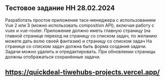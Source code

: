 ## Тестовое задание HH 28.02.2024

Разработать простое приложение таск-менеджера с использованием Vue 2 или 3 (можно использовать composition API), включая работу с vuex и vue-router.
Приложение должно иметь главную страницу (на главной странице переход на страницу со списком задач, по желанию можете дать волю своей фантазии) и страницу со списком задач
На странице со списком задач должна быть форма создания задачи.
Задачи можно удалить и отредактировать. При обновлении страницы должны отображаться сохранённые задачи.

## https://quickdeal-tiwehubs-projects.vercel.app/
